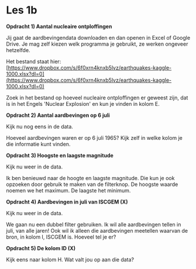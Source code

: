 # Les 1b

**Opdracht 1\) Aantal nucleaire ontploffingen**

Jij gaat de aardbevingendata downloaden en dan openen in Excel of Google Drive. Je mag zelf kiezen welk programma je gebruikt, ze werken ongeveer hetzelfde.

Het bestand staat hier: [https://www.dropbox.com/s/6f0xrn4knxb5lvz/earthquakes-kaggle-1000.xlsx?dl=0](https://www.dropbox.com/s/6f0xrn4knxb5lvz/earthquakes-kaggle-1000.xlsx?dl=0)

Zoek in het bestand op hoeveel nucleaire ontploffingen er geweest zijn, dat is in het Engels 'Nuclear Explosion' en kun je vinden in kolom E.

**Opdracht 2\) Aantal aardbevingen op 6 juli**

Kijk nu nog eens in de data.

Hoeveel aardbevingen waren er op 6 juli 1965? Kijk zelf in welke kolom je die informatie kunt vinden.

**Opdracht 3\) Hoogste en laagste magnitude**

Kijk nu weer in de data.

Ik ben benieuwd naar de hoogte en laagste magnitude. Die kun je ook opzoeken door gebruik te maken van de filterknop. De hoogste waarde noemen we het maximum. De laagste het minimum.

**Opdracht 4\) Aardbevingen in juli van ISCGEM \(X\)**

Kijk nu weer in de data.

We gaan nu een dubbel filter gebruiken. Ik wil alle aardbevingen tellen in juli, van alle jaren! Ook wil ik alleen die aardbevingen meetellen waarvan de bron, in kolom I, ISCGEM is. Hoeveel tel je er?

**Opdracht 5\) De kolom ID \(X\)**

Kijk eens naar kolom H. Wat valt jou op aan die data?



